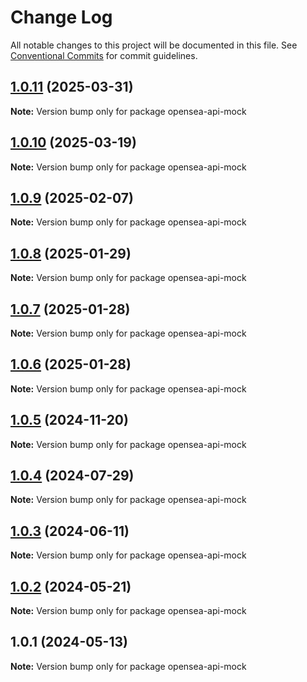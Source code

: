 # Change Log

All notable changes to this project will be documented in this file.
See [Conventional Commits](https://conventionalcommits.org) for commit guidelines.

## [1.0.11](https://github.com/bosonprotocol/core-components/compare/opensea-api-mock@1.0.10...opensea-api-mock@1.0.11) (2025-03-31)

**Note:** Version bump only for package opensea-api-mock





## [1.0.10](https://github.com/bosonprotocol/core-components/compare/opensea-api-mock@1.0.9...opensea-api-mock@1.0.10) (2025-03-19)

**Note:** Version bump only for package opensea-api-mock





## [1.0.9](https://github.com/bosonprotocol/core-components/compare/opensea-api-mock@1.0.8...opensea-api-mock@1.0.9) (2025-02-07)

**Note:** Version bump only for package opensea-api-mock





## [1.0.8](https://github.com/bosonprotocol/core-components/compare/opensea-api-mock@1.0.7...opensea-api-mock@1.0.8) (2025-01-29)

**Note:** Version bump only for package opensea-api-mock





## [1.0.7](https://github.com/bosonprotocol/core-components/compare/opensea-api-mock@1.0.6...opensea-api-mock@1.0.7) (2025-01-28)

**Note:** Version bump only for package opensea-api-mock





## [1.0.6](https://github.com/bosonprotocol/core-components/compare/opensea-api-mock@1.0.5...opensea-api-mock@1.0.6) (2025-01-28)

**Note:** Version bump only for package opensea-api-mock





## [1.0.5](https://github.com/bosonprotocol/core-components/compare/opensea-api-mock@1.0.4...opensea-api-mock@1.0.5) (2024-11-20)

**Note:** Version bump only for package opensea-api-mock





## [1.0.4](https://github.com/bosonprotocol/core-components/compare/opensea-api-mock@1.0.3...opensea-api-mock@1.0.4) (2024-07-29)

**Note:** Version bump only for package opensea-api-mock





## [1.0.3](https://github.com/bosonprotocol/core-components/compare/opensea-api-mock@1.0.2...opensea-api-mock@1.0.3) (2024-06-11)

**Note:** Version bump only for package opensea-api-mock





## [1.0.2](https://github.com/bosonprotocol/core-components/compare/opensea-api-mock@1.0.1...opensea-api-mock@1.0.2) (2024-05-21)

**Note:** Version bump only for package opensea-api-mock





## 1.0.1 (2024-05-13)

**Note:** Version bump only for package opensea-api-mock
